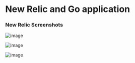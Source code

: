 # New Relic and Go application

### New Relic Screenshots

![image](https://github.com/user-attachments/assets/944df70c-10f7-4c55-bcd1-f4e3f7058cf7)

![image](https://github.com/user-attachments/assets/510c1bc1-ec98-440b-ad8c-9fa0319b3360)

![image](https://github.com/user-attachments/assets/5898c62c-00a8-4708-a68a-fc1a2452b982)

